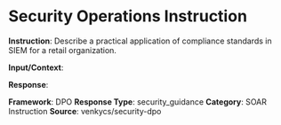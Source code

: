 # Security Operations Instruction

**Instruction**: Describe a practical application of compliance standards in SIEM for a retail organization.

**Input/Context**: 

**Response**: 

**Framework**: DPO
**Response Type**: security_guidance
**Category**: SOAR Instruction
**Source**: venkycs/security-dpo
